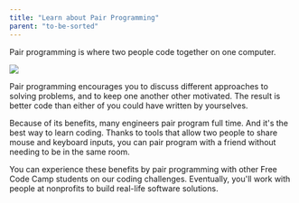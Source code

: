 ```yaml
---
title: "Learn about Pair Programming"
parent: "to-be-sorted"
---
```


Pair programming is where two people code together on one computer.

![](//discourse-user-assets.s3.amazonaws.com/original/2X/f/f68cff8b5354f548f9d680369891ece79b8a154f.jpg)

Pair programming encourages you to discuss different approaches to solving problems, and to keep one another other motivated. The result is better code than either of you could have written by yourselves.

Because of its benefits, many engineers pair program full time. And it's the best way to learn coding. Thanks to tools that allow two people to share mouse and keyboard inputs, you can pair program with a friend without needing to be in the same room.

You can experience these benefits by pair programming with other Free Code Camp students on our coding challenges. Eventually, you'll work with people at nonprofits to build real-life software solutions.
